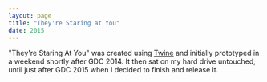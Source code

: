 ```yaml
---
layout: page
title: "They're Staring at You"
date: 2015
---
```


"They're Staring At You" was created using <a href="http://twinery.org/">Twine</a> and initially prototyped in a weekend shortly after GDC 2014. It then sat on my hard drive untouched, until just after GDC 2015 when I decided to finish and release it.
